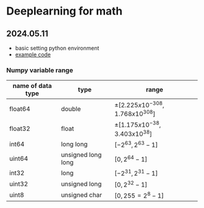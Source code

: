 # Deeplearning for math 

## 2024.05.11 

- basic setting python environment 
- [example code](01.basic.py)  

### Numpy variable range 

|name of data type|type|range|
|---|---|---|
|float64|double|$\pm[2.225x10^{-308},1.768x10^{308}]$|
|float32|float|$\pm[1.175x10^{-38},3.403x10^{38}]$|
|int64|long long|$[-2^{63}, 2^{63}-1]$|
|uint64|unsigned long long|$[0,2^{64}-1]$|
|int32|long|$[-2^{31},2^{31}-1]$|
|uint32|unsigned long|$[0, 2^{32}-1]$|
|uint8|unsigned char|$[0,255=2^{8}-1]$|

